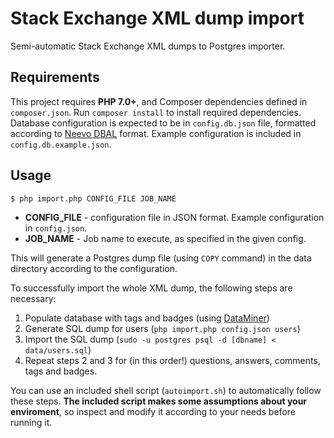 # Stack Exchange XML dump import

Semi-automatic Stack Exchange XML dumps to Postgres importer.


## Requirements

This project requires **PHP 7.0+**, and Composer dependencies defined in `composer.json`.
Run `composer install` to install required dependencies.
Database configuration is expected to be in `config.db.json` file, formatted according
to [Neevo DBAL](https://neevo.smasty.net) format. Example configuration is included in `config.db.example.json`.


## Usage

```
$ php import.php CONFIG_FILE JOB_NAME
```

* **CONFIG_FILE** - configuration file in JSON format. Example configuration in `config.json`.
* **JOB_NAME** - Job name to execute, as specified in the given config.

This will generate a Postgres dump file (using `COPY` command) in the data directory according to the configuration.

To successfully import the whole XML dump, the following steps are necessary:

1. Populate database with tags and badges (using [DataMiner](https://github.com/stackletter/DataMiner))
2. Generate SQL dump for users (`php import.php config.json users`)
3. Import the SQL dump (`sudo -u postgres psql -d [dbname] < data/users.sql`)
4. Repeat steps 2 and 3 for (in this order!) questions, answers, comments, tags and badges.

You can use an included shell script (`autoimport.sh`) to automatically follow these steps.
**The included script makes some assumptions about your enviroment**, so inspect and modify it according to your
needs before running it.
